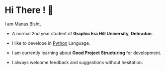  
# Hi There ! 👋

I am Manas Bisht,
- A normal 2nd year student of **Graphic Era Hill University, Dehradun**.

- I like to develope in [Python]("https://www.python.org/doc/essays/blurb/") Language.

- I am currently learning about **Good Project Structuring** for development.

- I always welcome feedback and suggestions without hesitation.
  
 <!---![](https://leetcard.jacoblin.cool/Manas_bisht_11?ext=contest)
